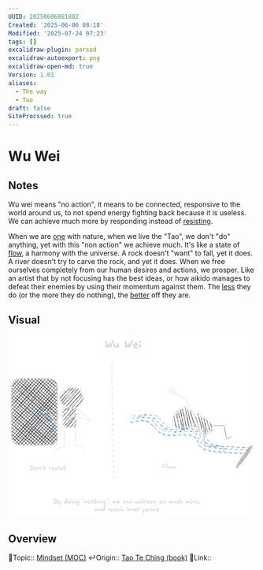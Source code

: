 ```yaml
---
UUID: 20250606081802
Created: '2025-06-06 08:18'
Modified: '2025-07-24 07:23'
tags: []
excalidraw-plugin: parsed
excalidraw-autoexport: png
excalidraw-open-md: true
Version: 1.01
aliases:
  - The way
  - Tao
draft: false
SiteProcssed: true
---
```


# Wu Wei

## Notes

Wu wei means "no action", it means to be connected, responsive to the world around us, to not spend energy fighting back because it is useless. We can achieve much more by responding instead of [resisting](/notes/reactance.md).

When we are [one](/notes/unity.md) with nature, when we live the "Tao", we don't "do" anything, yet with this "non action" we achieve much. It's like a state of [flow](/notes/flow.md), a harmony with the universe. A rock doesn't "want" to fall, yet it does. A river doesn't try to carve the rock, and yet it does. When we free ourselves completely from our human desires and actions, we prosper. Like an artist that by not focusing has the best ideas, or how aikido manages to defeat their enemies by using their momentum against them. The [less](/notes/addition-by-subtraction.md) they do (or the more they do nothing), the [better](/notes/the-law-of-reverse-effect.md) off they are.

## Visual

![Wu wei.webp](/notes/wu-wei.webp)
## Overview
🔼Topic:: [Mindset (MOC)](/mocs/mindset-moc.md)
↩️Origin:: [Tao Te Ching (book)](/books/tao-te-ching-book.md)
🔗Link::

